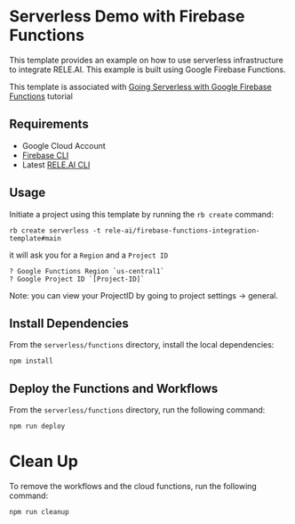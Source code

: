 # Serverless Demo with Firebase Functions

This template provides an example on how to use serverless infrastructure to integrate RELE.AI. This example is built using Google Firebase Functions.

This template is associated with [Going Serverless with Google Firebase Functions](http://docs.rele.ai/tutorials/serverless/gcp-fbf) tutorial

## Requirements
- Google Cloud Account
- [Firebase CLI](https://firebase.google.com/docs/cli)
- Latest [RELE.AI CLI](https://docs.rele.ai/guide/installation)

## Usage

Initiate a project using this template by running the `rb create` command:

```
rb create serverless -t rele-ai/firebase-functions-integration-template#main
```

it will ask you for a `Region` and a `Project ID`
```
? Google Functions Region `us-central1`
? Google Project ID `[Project-ID]`
```
Note: you can view your ProjectID by going to project settings -> general.

## Install Dependencies
From the `serverless/functions` directory, install the local dependencies:

```shell
npm install
```

## Deploy the Functions and Workflows

From the `serverless/functions` directory, run the following command:

```shell
npm run deploy
```

# Clean Up

To remove the workflows and the cloud functions, run the following command:

```shell
npm run cleanup
```
